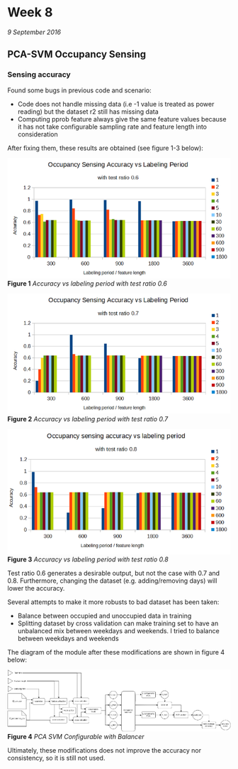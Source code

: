 # Week 8
*9 September 2016*

## PCA-SVM Occupancy Sensing
### Sensing accuracy
Found some bugs in previous code and scenario:
* Code does not handle missing data (i.e -1 value is treated as power reading) but the dataset r2 still has missing data
* Computing pprob feature always give the same feature values because it has not take configurable sampling rate and feature length into consideration

After fixing them, these results are obtained (see figure 1-3 below):
	
![Chart 0.6 test ratio](../images/week8/acc-06-v2.png)<br>
    **Figure 1** *Accuracy vs labeling period with test ratio 0.6*
	
![Chart 0.7 test ratio](../images/week8/acc-07-v2.png)<br>
    **Figure 2** *Accuracy vs labeling period with test ratio 0.7*
	
![Chart 0.8 test ratio](../images/week8/acc-08-v2.png)<br>
    **Figure 3** *Accuracy vs labeling period with test ratio 0.8*

Test ratio 0.6 generates a desirable output, but not the case with 0.7 and 0.8. Furthermore, changing the dataset (e.g. adding/removing days) will lower the accuracy.

Several attempts to make it more robusts to bad dataset has been taken:
* Balance between occupied and unoccupied data in training
* Splitting dataset by cross validation can make training set to have an unbalanced mix between weekdays and weekends. I tried to balance between weekdays and weekends

The diagram of the module after these modifications are shown in figure 4 below:

![PCA SVM Configurable with Balancer](../images/week8/pcasvmcvconf_balancer.png)<br>
    **Figure 4** *PCA SVM Configurable with Balancer*
	
Ultimately, these modifications does not improve the accuracy nor consistency, so it is still not used.